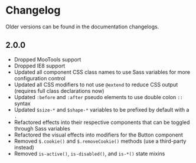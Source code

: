 # Changelog #

Older versions can be found in the documentation changelogs.

## 2.0.0 ##

* Dropped MooTools support
* Dropped IE8 support
* Updated all component CSS class names to use Sass variables for more configuration control
* Updated all CSS modifiers to not use `@extend` to reduce CSS output (requires full class declarations now)
* Updated `:before` and `:after` pseudo elements to use double colon `::` syntax
* Updated `$size-*` and `$shape-*` variables to be prefixed by default with a `.`
* Refactored effects into their respective components that can be toggled through Sass variables
* Refactored the visual effects into modifiers for the Button component
* Removed `$.cookie()` and `$.removeCookie()` methods (use a third-party instead)
* Removed `is-active()`, `is-disabled()`, and `is-*()` state mixins